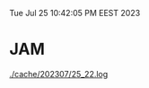 Tue Jul 25 10:42:05 PM EEST 2023
# JAM
<a href='./cache/202307/25_22.log'>./cache/202307/25_22.log</a>
